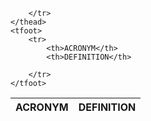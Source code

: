 

<div class="table-responsive">

<table id="acronymtable" class="display" cellspacing="0" width="100%">
    <thead>
        <tr>
            <th>ACRONYM</th>
            <th>DEFINITION</th>

        </tr>
    </thead>
    <tfoot>
        <tr>
            <th>ACRONYM</th>
            <th>DEFINITION</th>

        </tr>
    </tfoot>
</table>

</div>





















<script>
	$(function() {
	    $('#acronymtable').DataTable( {
	        "ajax": '{{ site.baseurl }}/ajax/data/acronyms.txt'
	    } );
	} );
</script>
